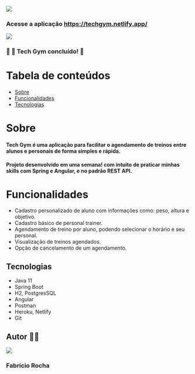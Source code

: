  ![](https://img.shields.io/badge/license-MIT-brightgreen)
### Acesse a aplicação <https://techgym.netlify.app/>
![](https://i.imgur.com/rkNmWq8.png)
  
  ### 🚧 💪 Tech Gym concluído! 🚧
  Tabela de conteúdos
=================
<!--ts-->
   * [Sobre](#Sobre)
   * [Funcionalidades](#Funcionalidades)
   * [Tecnologias](#tecnologias)
<!--te-->

# Sobre
#### Tech Gym é uma aplicação para facilitar o agendamento de treinos entre alunos e personais de forma simples e rápida.
#### Projeto desenvolvido em uma semana! com intuito de praticar minhas skills com Spring e Angular, e no padrão REST API.

# Funcionalidades
- Cadastro personalizado de aluno com informações como: peso, altura e objetivo.
- Cadastro básico de personal trainer.
- Agendamento de treino por aluno, podendo selecionar o horário e seu personal.
- Visualização de treinos agendados.
- Opção de cancelamento de um agendamento.

## Tecnologias 
- Java 11
- Spring Boot
- H2, PostgresSQL
- Angular 
- Postman
- Heroku, Netlify
- Git

## Autor 🐱‍👤
![](https://avatars.githubusercontent.com/u/90473184?s=96&v=4)
### Fabrício Rocha
